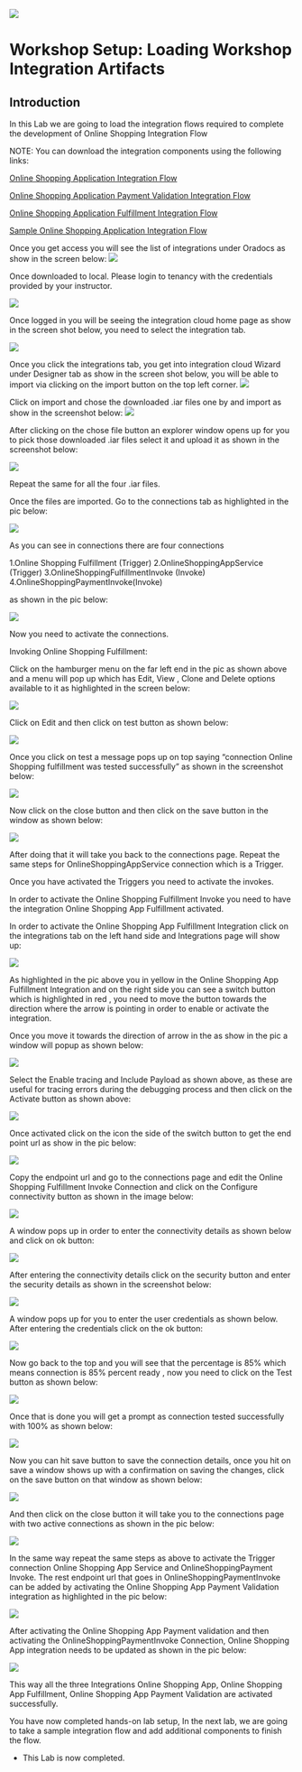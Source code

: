 ![](images/j2c-logo.png)

# Workshop Setup: Loading Workshop Integration Artifacts
## Introduction

In this Lab we are going to load the integration flows required to complete the development of Online Shopping Integration Flow 

NOTE: You can download the integration components using the following links:

[Online Shopping Application Integration Flow ](https://oraclecps.github.io/oracleintegrationday/files/ONLINE_SHOPPING_APP_01.00.0000.iar)

[Online Shopping Application Payment Validation Integration Flow ](https://oraclecps.github.io/oracleintegrationday/files/ONLINESHOPPINGAPPPAYMENTVALIDATI_01.00.0000.iar)

[Online Shopping Application Fulfillment Integration Flow ](https://oraclecps.github.io/oracleintegrationday/files/ONLINE_SHOPPING_APP_FULFILLM_01.00.0000.iar)

[Sample Online Shopping Application Integration Flow ](https://oraclecps.github.io/oracleintegrationday/filesONLINE_SHOPPING_APP_SAMPLE_01.00.0000.iar)


Once you get access you will see the list of integrations under Oradocs as show in the screen below:
![](images/300/2019-02-04_14-02-33.jpg)

Once downloaded to local. Please login to tenancy with the credentials provided by your instructor.

![](images/300/Picture1.jpg)

Once logged in you will be seeing the integration cloud home page as show in the screen shot below, you need to select the integration tab.

![](images/300/2019-02-04_14-39-54.jpg)

Once you click the integrations tab, you get into integration cloud Wizard under Designer tab as show in the screen shot below, you will be able to import via clicking on the import button on the top left corner.
![](images/300/2019-02-04_15-01-46.jpg)

Click on import and chose the downloaded .iar files one by and  import as show in the screenshot below:
![](images/300/2019-02-04_15-04-53.jpg)

After clicking on the chose file button an explorer window opens up for you to pick those downloaded .iar files select it and upload it as shown in the screenshot below:

![](images/300/2019-02-04_15-08-48.jpg)

Repeat the same for all the four .iar files.

Once the files are imported. Go to the connections tab as highlighted in the pic below:

![](images/300/2019-02-04_15-25-00.jpg)

As you can see in connections there are four connections 

1.Online Shopping Fulfillment (Trigger)
2.OnlineShoppingAppService  (Trigger)
3.OnlineShoppingFulfillmentInvoke  (Invoke)
4.OnlineShoppingPaymentInvoke(Invoke) 

as shown in the pic below:

![](images/300/2019-02-04_15-31-37.jpg)

Now you need to activate the connections.

Invoking Online Shopping Fulfillment:

Click on the hamburger menu on the far left end in the pic as shown above and a menu will pop up which has Edit, View , Clone and Delete options available to it as highlighted in the screen below:

![](images/300/2019-02-04_15-35-18.jpg)

Click on Edit and then click on test button as shown below:

![](images/300/2019-02-04_15-40-26.jpg)

Once you click on test a message pops up on top saying “connection Online Shopping fulfillment was tested successfully” as shown in the screenshot below:

![](images/300/Picture2.png)

Now click on the close button and then click on the save button in the  window as shown below:

![](images/300/2019-02-04_15-43-59.jpg)

After doing that it will take you back to the connections page. Repeat the same steps for OnlineShoppingAppService connection which is a Trigger.

Once you have activated the Triggers you need to activate the invokes.

In order to activate the Online Shopping Fulfillment  Invoke you need to have the integration Online Shopping App Fulfillment activated.

In order to activate the Online Shopping App Fulfillment Integration  click on the integrations tab on the left hand side and Integrations page will show up:

![](images/300/2019-02-04_15-57-22.jpg)

As highlighted in the pic above you in yellow in the Online Shopping App Fulfillment Integration and on the right side you can see a switch button which is highlighted in red , you need to move the button towards the direction where the arrow is pointing in order to enable or activate the integration.

Once you move it towards the direction of arrow in the as show in the pic a window will popup as shown below:

![](images/300/Picture3.png)

Select the Enable tracing and Include Payload as shown above, as these are useful for tracing errors during the debugging process and then click on the Activate button as shown above:

![](images/300/2019-02-04_16-04-10.jpg)

Once activated click on the icon the side of the switch button to get the end point url as show in the pic below:

![](images/300/2019-02-04_16-08-57.jpg)

Copy the endpoint url and go to the connections page and edit the Online Shopping Fulfillment Invoke Connection and click on the Configure connectivity button as shown in the image below:

![](images/300/2019-02-04_16-19-49.jpg)

A window pops up in order to enter the connectivity details as shown below and click on ok button:

![](images/300/2019-02-04_16-22-31.jpg)

After entering the connectivity details click on the security button and enter the security details as shown in the screenshot below:

![](images/300/2019-02-04_16-25-35.jpg)

A window pops up for you to enter the user credentials as shown below. After entering the credentials click on the ok button:

![](images/300/2019-02-04_16-32-16.jpg)

Now go back to the top and you will see that the percentage is 85% which means connection is 85% percent ready , now you need to click on the Test button as shown below:

![](images/300/2019-02-04_16-32-59.jpg)

Once that is done you will get a prompt as connection tested successfully with 100% as shown below:

![](images/300/2019-02-04_16-36-04.jpg)

Now you can hit save button to save the connection details, once you hit on save a window shows up with a confirmation on saving the changes, click on the save button on that window as shown below:

![](images/300/2019-02-04_16-41-50.jpg)

And then click on the close button it will take you to the connections page with two active connections as shown in the pic below:

![](images/300/2019-02-04_16-45-38.jpg)

In the same way repeat the same steps as above to activate the Trigger connection Online Shopping App Service and OnlineShoppingPayment Invoke. The rest endpoint url that goes in OnlineShoppingPaymentInvoke can be added by activating the Online Shopping App Payment Validation integration as highlighted in the pic below:

![](images/300/Picture4.png)

After activating the Online Shopping App Payment validation and then activating the OnlineShoppingPaymentInvoke Connection, Online Shopping App integration needs to be updated as shown in the pic below:

![](images/300/Picture5.png)

This way all the three Integrations Online Shopping App, Online Shopping App Fulfillment, Online Shopping App Payment Validation are activated successfully. 
 
You have now completed hands-on lab setup, In the next lab, we are going to take a sample integration flow and add additional components to finish the flow.

- This Lab is now completed.

